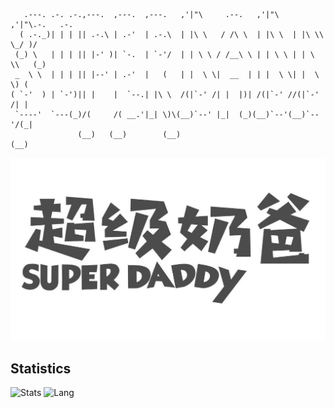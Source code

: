 ```
   .---. .-. .-.,---.  ,---.  ,---.   ,'|"\     .--.   ,'|"\   ,'|"\.-.   .-.
  ( .-._)| | | || .-.\ | .-'  | .-.\  | |\ \   / /\ \  | |\ \  | |\ \\ \_/ )/
 (_) \   | | | || |-' )| `-.  | `-'/  | | \ \ / /__\ \ | | \ \ | | \ \\   (_)
 _  \ \  | | | || |--' | .-'  |   (   | |  \ \|  __  | | |  \ \| |  \ \) (   
( `-'  ) | `-')|| |    |  `--.| |\ \  /(|`-' /| |  |)| /(|`-' //(|`-' /| |   
 `----'  `---(_)/(     /( __.'|_| \)\(__)`--' |_|  (_)(__)`--'(__)`--'/(_|   
               (__)   (__)        (__)                               (__)    
```
<div align="center">
  <img src="https://github.com/leftstick/leftstick/raw/master/superdaddy.jpg" />
</div>


## Statistics
![Stats](https://github-readme-stats.vercel.app/api?username=leftstick)
![Lang](https://github-readme-stats.vercel.app/api/top-langs/?username=leftstick&hide=ipynb,html&layout=compact)
